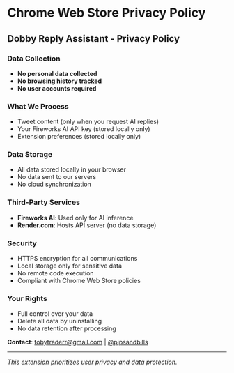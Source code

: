 # Chrome Web Store Privacy Policy

## Dobby Reply Assistant - Privacy Policy

### Data Collection
- **No personal data collected**
- **No browsing history tracked**
- **No user accounts required**

### What We Process
- Tweet content (only when you request AI replies)
- Your Fireworks AI API key (stored locally only)
- Extension preferences (stored locally only)

### Data Storage
- All data stored locally in your browser
- No data sent to our servers
- No cloud synchronization

### Third-Party Services
- **Fireworks AI**: Used only for AI inference
- **Render.com**: Hosts API server (no data storage)

### Security
- HTTPS encryption for all communications
- Local storage only for sensitive data
- No remote code execution
- Compliant with Chrome Web Store policies

### Your Rights
- Full control over your data
- Delete all data by uninstalling
- No data retention after processing

**Contact**: tobytraderr@gmail.com | [@pipsandbills](https://x.com/pipsandbills)

---
*This extension prioritizes user privacy and data protection.*
